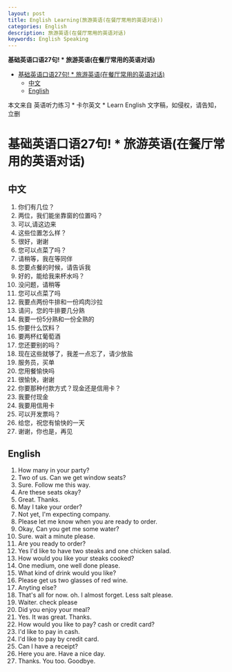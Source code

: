 ```yaml
---
layout: post
title: English Learning(旅游英语(在餐厅常用的英语对话))
categories: English
description: 旅游英语(在餐厅常用的英语对话)
keywords: English Speaking
---
```


<!-- START doctoc generated TOC please keep comment here to allow auto update -->
<!-- DON'T EDIT THIS SECTION, INSTEAD RE-RUN doctoc TO UPDATE -->
**基础英语口语27句! * 旅游英语(在餐厅常用的英语对话)**

- [基础英语口语27句! * 旅游英语(在餐厅常用的英语对话)](#%E5%9F%BA%E7%A1%80%E8%8B%B1%E8%AF%AD%E5%8F%A3%E8%AF%AD27%E5%8F%A5--%E6%97%85%E6%B8%B8%E8%8B%B1%E8%AF%AD%E5%9C%A8%E9%A4%90%E5%8E%85%E5%B8%B8%E7%94%A8%E7%9A%84%E8%8B%B1%E8%AF%AD%E5%AF%B9%E8%AF%9D)
  - [中文](#%E4%B8%AD%E6%96%87)
  - [English](#english)

<!-- END doctoc generated TOC please keep comment here to allow auto update -->

本文来自 英语听力练习 * 卡尔英文 * Learn English 文字稿，如侵权，请告知，立删
# 基础英语口语27句! * 旅游英语(在餐厅常用的英语对话)

## 中文
1. 你们有几位？
2. 两位，我们能坐靠窗的位置吗？
3. 可以,请这边来
4. 这些位置怎么样？
5. 很好，谢谢
6. 您可以点菜了吗？
7. 请稍等，我在等同伴
8. 您要点餐的时候，请告诉我
9. 好的，能给我来杯水吗？
10. 没问题，请稍等
11. 您可以点菜了吗
12. 我要点两份牛排和一份鸡肉沙拉
13. 请问，您的牛排要几分熟
14. 我要一份5分熟和一份全熟的
15. 你要什么饮料？
16. 要两杯红葡萄酒
17. 您还要别的吗？
18. 现在这些就够了，我差一点忘了，请少放盐
19. 服务员，买单
20. 您用餐愉快吗
21. 很愉快，谢谢
22. 你要那种付款方式？现金还是信用卡？
23. 我要付现金
24. 我要用信用卡
25. 可以开发票吗？
26. 给您，祝您有愉快的一天
27. 谢谢，你也是，再见


## English
1. How many in your party?
2. Two of us. Can we get window seats?
3. Sure. Follow me this way.
4. Are these seats okay?
5. Great. Thanks.
6. May I take your order?
7. Not yet, I'm expecting company.
8. Please let me know when you are ready to order.
9. Okay, Can you get me some water?
10. Sure. wait a minute please.
11. Are you ready to order?
12. Yes I'd like to have two steaks and one chicken salad.
13. How would you like your steaks cooked?
14. One medium, one well done please.
15. What kind of drink would you like?
16. Please get us two glasses of red wine.
17. Anyting else?
18. That's all for now. oh. I almost forget. Less salt please.
19. Waiter. check please
20. Did you enjoy your meal?
21. Yes. It was great. Thanks.
22. How would you like to pay? cash or credit card?
23. I'd like to pay in cash.
24. I'd like to pay by credit card.
25. Can I have a receipt?
26. Here you are. Have a nice day.
27. Thanks. You too. Goodbye.

